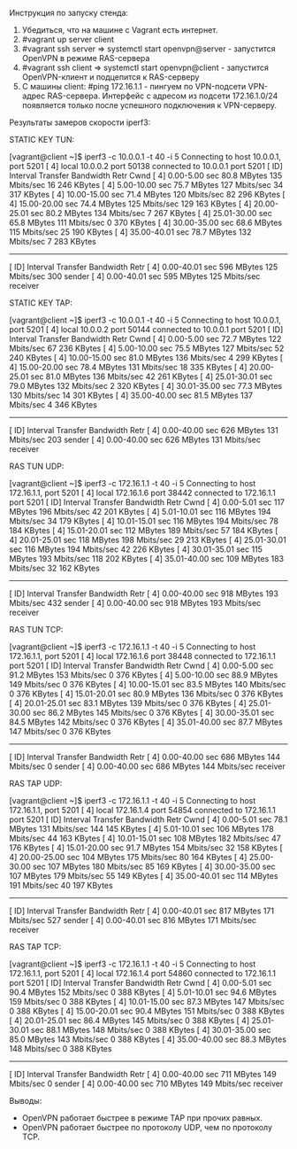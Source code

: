 Инструкция по запуску стенда:

1. Убедиться, что на машине с Vagrant есть интернет.
2. #vagrant up server client
3. #vagrant ssh server => systemctl start openvpn@server - запустится OpenVPN в режиме RAS-сервера
4. #vagrant ssh client => systemctl start openvpn@client - запустится OpenVPN-клиент и подцепится к RAS-серверу
5. С машины client: #ping 172.16.1.1 - пингуем по VPN-подсети VPN-адрес RAS-сервера. Интерфейс с адресом из подсети 172.16.1.0/24 появляется только после успешного подключения к VPN-серверу.

Результаты замеров скорости iperf3:


STATIC KEY TUN:

[vagrant@client ~]$ iperf3 -c 10.0.0.1 -t 40 -i 5
Connecting to host 10.0.0.1, port 5201
[  4] local 10.0.0.2 port 50138 connected to 10.0.0.1 port 5201
[ ID] Interval           Transfer     Bandwidth       Retr  Cwnd
[  4]   0.00-5.00   sec  80.8 MBytes   135 Mbits/sec   16    246 KBytes
[  4]   5.00-10.00  sec  75.7 MBytes   127 Mbits/sec   34    317 KBytes
[  4]  10.00-15.00  sec  71.4 MBytes   120 Mbits/sec   82    296 KBytes
[  4]  15.00-20.00  sec  74.4 MBytes   125 Mbits/sec  129    163 KBytes
[  4]  20.00-25.01  sec  80.2 MBytes   134 Mbits/sec    7    267 KBytes
[  4]  25.01-30.00  sec  65.8 MBytes   111 Mbits/sec    0    370 KBytes
[  4]  30.00-35.00  sec  68.6 MBytes   115 Mbits/sec   25    190 KBytes
[  4]  35.00-40.01  sec  78.7 MBytes   132 Mbits/sec    7    283 KBytes
- - - - - - - - - - - - - - - - - - - - - - - - -
[ ID] Interval           Transfer     Bandwidth       Retr
[  4]   0.00-40.01  sec   596 MBytes   125 Mbits/sec  300             sender
[  4]   0.00-40.01  sec   595 MBytes   125 Mbits/sec                  receiver

STATIC KEY TAP:

[vagrant@client ~]$ iperf3 -c 10.0.0.1 -t 40 -i 5
Connecting to host 10.0.0.1, port 5201
[  4] local 10.0.0.2 port 50144 connected to 10.0.0.1 port 5201
[ ID] Interval           Transfer     Bandwidth       Retr  Cwnd
[  4]   0.00-5.00   sec  72.7 MBytes   122 Mbits/sec   67    236 KBytes
[  4]   5.00-10.00  sec  75.5 MBytes   127 Mbits/sec   52    240 KBytes
[  4]  10.00-15.00  sec  81.0 MBytes   136 Mbits/sec    4    299 KBytes
[  4]  15.00-20.00  sec  78.4 MBytes   131 Mbits/sec   18    335 KBytes
[  4]  20.00-25.01  sec  81.0 MBytes   136 Mbits/sec   42    261 KBytes
[  4]  25.01-30.01  sec  79.0 MBytes   132 Mbits/sec    2    320 KBytes
[  4]  30.01-35.00  sec  77.3 MBytes   130 Mbits/sec   14    301 KBytes
[  4]  35.00-40.00  sec  81.5 MBytes   137 Mbits/sec    4    346 KBytes
- - - - - - - - - - - - - - - - - - - - - - - - -
[ ID] Interval           Transfer     Bandwidth       Retr
[  4]   0.00-40.00  sec   626 MBytes   131 Mbits/sec  203             sender
[  4]   0.00-40.00  sec   626 MBytes   131 Mbits/sec                  receiver

RAS TUN UDP:

[vagrant@client ~]$ iperf3 -c 172.16.1.1 -t 40 -i 5
Connecting to host 172.16.1.1, port 5201
[  4] local 172.16.1.6 port 38442 connected to 172.16.1.1 port 5201
[ ID] Interval           Transfer     Bandwidth       Retr  Cwnd
[  4]   0.00-5.01   sec   117 MBytes   196 Mbits/sec   42    201 KBytes
[  4]   5.01-10.01  sec   116 MBytes   194 Mbits/sec   34    179 KBytes
[  4]  10.01-15.01  sec   116 MBytes   194 Mbits/sec   78    184 KBytes
[  4]  15.01-20.01  sec   112 MBytes   189 Mbits/sec   57    184 KBytes
[  4]  20.01-25.01  sec   118 MBytes   198 Mbits/sec   29    213 KBytes
[  4]  25.01-30.01  sec   116 MBytes   194 Mbits/sec   42    226 KBytes
[  4]  30.01-35.01  sec   115 MBytes   193 Mbits/sec  118    202 KBytes
[  4]  35.01-40.00  sec   109 MBytes   183 Mbits/sec   32    162 KBytes
- - - - - - - - - - - - - - - - - - - - - - - - -
[ ID] Interval           Transfer     Bandwidth       Retr
[  4]   0.00-40.00  sec   918 MBytes   193 Mbits/sec  432             sender
[  4]   0.00-40.00  sec   918 MBytes   193 Mbits/sec                  receiver

RAS TUN TCP:

[vagrant@client ~]$ iperf3 -c 172.16.1.1 -t 40 -i 5
Connecting to host 172.16.1.1, port 5201
[  4] local 172.16.1.6 port 38448 connected to 172.16.1.1 port 5201
[ ID] Interval           Transfer     Bandwidth       Retr  Cwnd
[  4]   0.00-5.00   sec  91.2 MBytes   153 Mbits/sec    0    376 KBytes
[  4]   5.00-10.00  sec  88.9 MBytes   149 Mbits/sec    0    376 KBytes
[  4]  10.00-15.01  sec  83.5 MBytes   140 Mbits/sec    0    376 KBytes
[  4]  15.01-20.01  sec  80.9 MBytes   136 Mbits/sec    0    376 KBytes
[  4]  20.01-25.01  sec  83.1 MBytes   139 Mbits/sec    0    376 KBytes
[  4]  25.01-30.00  sec  86.2 MBytes   145 Mbits/sec    0    376 KBytes
[  4]  30.00-35.01  sec  84.5 MBytes   142 Mbits/sec    0    376 KBytes
[  4]  35.01-40.00  sec  87.7 MBytes   147 Mbits/sec    0    376 KBytes
- - - - - - - - - - - - - - - - - - - - - - - - -
[ ID] Interval           Transfer     Bandwidth       Retr
[  4]   0.00-40.00  sec   686 MBytes   144 Mbits/sec    0             sender
[  4]   0.00-40.00  sec   686 MBytes   144 Mbits/sec                  receiver


RAS TAP UDP:

[vagrant@client ~]$ iperf3 -c 172.16.1.1 -t 40 -i 5
Connecting to host 172.16.1.1, port 5201
[  4] local 172.16.1.4 port 54854 connected to 172.16.1.1 port 5201
[ ID] Interval           Transfer     Bandwidth       Retr  Cwnd
[  4]   0.00-5.01   sec  78.1 MBytes   131 Mbits/sec  144    145 KBytes
[  4]   5.01-10.01  sec   106 MBytes   178 Mbits/sec   44    163 KBytes
[  4]  10.01-15.01  sec   108 MBytes   182 Mbits/sec   47    176 KBytes
[  4]  15.01-20.00  sec  91.7 MBytes   154 Mbits/sec   32    158 KBytes
[  4]  20.00-25.00  sec   104 MBytes   175 Mbits/sec   80    164 KBytes
[  4]  25.00-30.00  sec   107 MBytes   180 Mbits/sec   85    169 KBytes
[  4]  30.00-35.00  sec   107 MBytes   179 Mbits/sec   55    149 KBytes
[  4]  35.00-40.01  sec   114 MBytes   191 Mbits/sec   40    197 KBytes
- - - - - - - - - - - - - - - - - - - - - - - - -
[ ID] Interval           Transfer     Bandwidth       Retr
[  4]   0.00-40.01  sec   817 MBytes   171 Mbits/sec  527             sender
[  4]   0.00-40.01  sec   816 MBytes   171 Mbits/sec                  receiver

RAS TAP TCP:

[vagrant@client ~]$ iperf3 -c 172.16.1.1 -t 40 -i 5
Connecting to host 172.16.1.1, port 5201
[  4] local 172.16.1.4 port 54860 connected to 172.16.1.1 port 5201
[ ID] Interval           Transfer     Bandwidth       Retr  Cwnd
[  4]   0.00-5.01   sec  90.4 MBytes   152 Mbits/sec    0    388 KBytes
[  4]   5.01-10.01  sec  94.6 MBytes   159 Mbits/sec    0    388 KBytes
[  4]  10.01-15.00  sec  87.3 MBytes   147 Mbits/sec    0    388 KBytes
[  4]  15.00-20.01  sec  90.4 MBytes   151 Mbits/sec    0    388 KBytes
[  4]  20.01-25.01  sec  86.4 MBytes   145 Mbits/sec    0    388 KBytes
[  4]  25.01-30.01  sec  88.1 MBytes   148 Mbits/sec    0    388 KBytes
[  4]  30.01-35.00  sec  85.0 MBytes   143 Mbits/sec    0    388 KBytes
[  4]  35.00-40.00  sec  88.3 MBytes   148 Mbits/sec    0    388 KBytes
- - - - - - - - - - - - - - - - - - - - - - - - -
[ ID] Interval           Transfer     Bandwidth       Retr
[  4]   0.00-40.00  sec   711 MBytes   149 Mbits/sec    0             sender
[  4]   0.00-40.00  sec   710 MBytes   149 Mbits/sec                  receiver



Выводы: 

- OpenVPN работает быстрее в режиме TAP при прочих равных.
- OpenVPN работает быстрее по протоколу UDP, чем по протоколу TCP.
